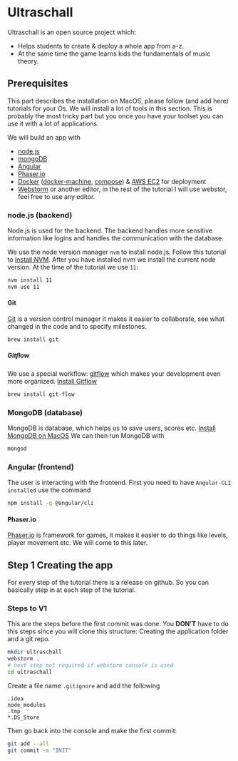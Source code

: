 # Ultraschall
Ultraschall is an open source project which:
- Helps students to create & deploy a whole app from a-z. 
- At the same time the game learns kids the fundamentals of music theory. 

## Prerequisites
This part describes the installation on MacOS, please follow (and add here) tutorials for your Os. We will install a lot of tools in this section. This is probably the most tricky part but you once you have your toolset you can use it with a lot of applications. 

We will build an app with 
- [node.js](https://nodejs.org/en/)
- [mongoDB](https://www.mongodb.com/de)
- [Angular](https://angular.io/)
- [Phaser.io](http://phaser.io/)
- [Docker](https://www.docker.com/) ([docker-machine](https://docs.docker.com/machine/), [compose](https://docs.docker.com/compose/)) & [AWS EC2](https://aws.amazon.com/de/) for deployment
- [Webstorm](https://www.jetbrains.com/webstorm/) or another editor, in the rest of the tutorial I will use webstor, feel free to use any editor.

### node.js (backend)
Node.js is used for the backend. The backend handles more sensitive information like logins and handles the communication with the database. 

We use the node version manager `nvm` to install node.js. Follow this tutorial to 
[Install NVM](https://medium.com/@isaacjoe/best-way-to-install-and-use-nvm-on-mac-e3a3f6bc494d).
After you have installed nvm we install the current node version. At the time of the tutorial we use `11`:

```bash
nvm install 11
nvm use 11
```

#### Git
[Git](https://git-scm.com/) is a version control manager it makes it easier to collaborate, see what changed in the code and to specify milestones.
```bash
brew install git
``` 

##### Gitflow
We use a special workflow: [gitflow](https://www.atlassian.com/git/tutorials/comparing-workflows/gitflow-workflow) which makes your development even more organized.
[Install Gitflow](https://github.com/nvie/gitflow/wiki/Mac-OS-X)
```bash
brew install git-flow
```

### MongoDB (database)
MongoDB is database, which helps us to save users, scores etc.
[Install MongoDB on MacOS](https://treehouse.github.io/installation-guides/mac/mongo-mac.html)
We can then run MongoDB with
```bash
mongod
```

### Angular (frontend)
The user is interacting with the frontend. 
First you need to have `Angular-CLI installed` use the command 
```bash
npm install -g @angular/cli
```

#### Phaser.io
[Phaser.io](http://phaser.io/) is framework for games, it makes it easier to do things like levels, player movement etc. We will come to this later.

## Step 1 Creating the app
For every step of the tutorial there is a release on github. So you can basically step in at each step of the tutorial.

### Steps to V1
This are the steps before the first commit was done. You **DON'T** have to do this steps since you will clone this structure:
Creating the application folder and a git repo.
```bash
mkdir ultraschall
webstorm .  
# next step not required if webstorm console is used
cd ultraschall 
```

Create a file name `.gitignore` and add the following
```
.idea
node_modules
.tmp
*.DS_Store
```
Then go back into the console and make the first commit:
```bash
git add --all
git commit -m "INIT"
```